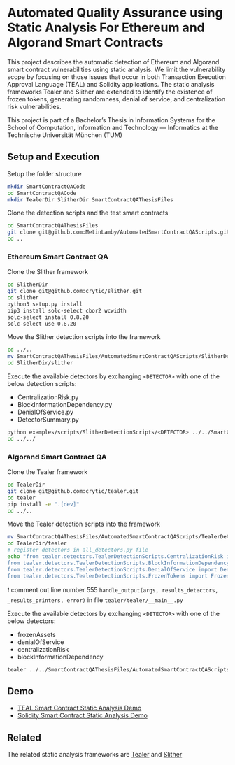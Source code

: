 # Automated Quality Assurance using Static Analysis For Ethereum and Algorand Smart Contracts

This project describes the automatic detection of Ethereum and Algorand smart contract vulnerabilities using static analysis. We limit the vulnerability scope by focusing on those issues that occur in both Transaction Execution Approval Language (TEAL) and Solidity applications. The static analysis frameworks Tealer and Slither are extended to identify the existence of frozen tokens, generating randomness, denial of service, and centralization risk vulnerabilities.

This project is part of a Bachelor’s Thesis in Information Systems for the School of Computation, Information and Technology — Informatics at the Technische Universität München (TUM)
## Setup and Execution

Setup the folder structure
```bash
mkdir SmartContractQACode
cd SmartContractQACode
mkdir TealerDir SlitherDir SmartContractQAThesisFiles
```

Clone the detection scripts and the test smart contracts
```bash
cd SmartContractQAThesisFiles
git clone git@github.com:MetinLamby/AutomatedSmartContractQAScripts.git
cd ..
```

### Ethereum Smart Contract QA
Clone the Slither framework
```bash
cd SlitherDir
git clone git@github.com:crytic/slither.git
cd slither
python3 setup.py install
pip3 install solc-select cbor2 wcwidth
solc-select install 0.8.20
solc-select use 0.8.20
```

Move the Slither detection scripts into the framework
```bash
cd ../..  
mv SmartContractQAThesisFiles/AutomatedSmartContractQAScripts/SlitherDetectionScripts/ SlitherDir/slither/examples/scripts/
cd SlitherDir/slither
```

Execute the available detectors by exchanging ```<DETECTOR>``` with one of the below detection scripts:
- CentralizationRisk.py
- BlockInformationDependency.py
- DenialOfService.py
- DetectorSummary.py
```bash
python examples/scripts/SlitherDetectionScripts/<DETECTOR> ../../SmartContractQAThesisFiles/AutomatedSmartContractQAScripts/TestSmartContracts/Solidity/experimentContract.sol
cd ../../
```

### Algorand Smart Contract QA
Clone the Tealer framework
```bash
cd TealerDir
git clone git@github.com:crytic/tealer.git
cd tealer
pip install -e ".[dev]"
cd ../..
```

Move the Tealer detection scripts into the framework
```bash
mv SmartContractQAThesisFiles/AutomatedSmartContractQAScripts/TealerDetectionScripts TealerDir/tealer/tealer/detectors/
cd TealerDir/tealer 
# register detectors in all_detectors.py file
echo "from tealer.detectors.TealerDetectionScripts.CentralizationRisk import CentralizationRisk
from tealer.detectors.TealerDetectionScripts.BlockInformationDependency import BlockInformationDependency
from tealer.detectors.TealerDetectionScripts.DenialOfService import DenialOfService
from tealer.detectors.TealerDetectionScripts.FrozenTokens import FrozenAssets" >> tealer/detectors/all_detectors.py
```

❗ comment out line number 555 ```handle_output(args, results_detectors, _results_printers, error)``` in file ```tealer/tealer/__main__.py```

Execute the available detectors by exchanging ```<DETECTOR>``` with one of the below detectors:
- frozenAssets
- denialOfService
- centralizationRisk
- blockInformationDependency
```bash
tealer ../../SmartContractQAThesisFiles/AutomatedSmartContractQAScripts/TestSmartContracts/TEAL/experimentContract.teal --detect <DETECTOR>
```

## Demo
- [TEAL Smart Contract Static Analysis Demo](https://youtu.be/NnaqdfUmyDA)
- [Solidity Smart Contract Static Analysis Demo](https://youtu.be/HJvL00_5r3s)

## Related

The related static analysis frameworks are
[Tealer](https://github.com/crytic/tealer) and 
[Slither](https://github.com/crytic/slither)

